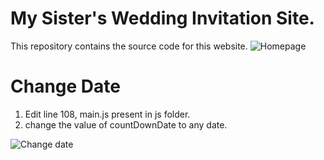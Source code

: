 # My Sister's Wedding Invitation Site.

This repository contains the source code for this website.
![Homepage](/docs/homepage.png)

# Change Date

1. Edit line 108, main.js present in js folder.
2. change the value of countDownDate to any date.

![Change date](/docs/homepage.png)
